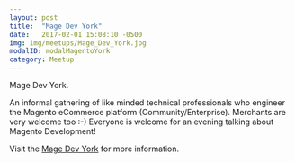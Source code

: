 ```yaml
---
layout: post
title:  "Mage Dev York"
date:   2017-02-01 15:08:10 -0500
img: img/meetups/Mage_Dev_York.jpg
modalID: modalMagentoYork
category: Meetup
---
```

Mage Dev York.

An informal gathering of like minded technical professionals who engineer the Magento eCommerce platform (Community/Enterprise). Merchants are very welcome too :-)  Everyone is welcome for an evening talking about Magento Development!

Visit the [Mage Dev York][magento-york-meetup-link] for more information.

[magento-york-meetup-link]: https://www.meetup.com/Magento-York/